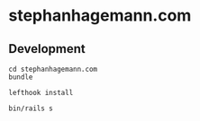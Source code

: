 # stephanhagemann.com

## Development

```
cd stephanhagemann.com
bundle

lefthook install

bin/rails s
```
